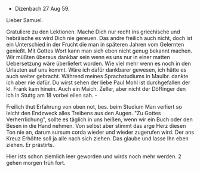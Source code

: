 + Dizenbach 27 Aug 59.

Lieber Samuel.

Gratuliere zu den Lektionen. Mache Dich nur recht ins griechische und hebräische es wird Dich nie gereuen. Das andre freilich auch nicht, doch ist ein Unterschied in der Frucht die man in späteren Jahren vom Gelernten genießt. Mit Gottes Wort kann man sich eben nicht genug bekannt machen. Wir müßten überaus dankbar sein wenn es uns nur in einer matten Uebersetzung wäre überliefert worden. Wie viel mehr wenn es noch in den Urlauten auf uns kommt. Wäre ich dafür dankbarer gewesen, ich hätte es auch weiter gebracht. Während meines Sprachstudiums in Maulbr. dankte ich aber nie dafür. Du wirst sehen der liebe Paul Mohl ist durchgefallen der kl. Frank kam hinein. Auch ein Maich. Zeller, aber nicht der Döffinger den ich in Stuttg am 18 vorbei eilen sah. -

Freilich thut Erfahrung von oben not, bes. beim Studium Man verliert so leicht den Endzweck alles Treibens aus den Augen. "Zu Gottes Verherrlichung", sollte es täglich in uns heißen, wenn wir ein Buch oder den Besen in die Hand nehmen. Von selbst aber stimmt das arge Herz diesen Ton nie an, darum sursum corda wieder und wieder zugerufen wird. Der ans Kreuz Erhöhte soll ja alle nach sich ziehen. Das glaube und lasse Ihn eben ziehen. Er prästirts.

Hier ists schon ziemlich leer geworden und wirds noch mehr werden. 2 gehen morgen früh fort.

